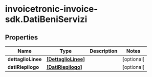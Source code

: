 # invoicetronic-invoice-sdk.DatiBeniServizi

## Properties

Name | Type | Description | Notes
------------ | ------------- | ------------- | -------------
**dettaglioLinee** | [**[DettaglioLinee]**](DettaglioLinee.md) |  | [optional] 
**datiRiepilogo** | [**[DatiRiepilogo]**](DatiRiepilogo.md) |  | [optional] 


